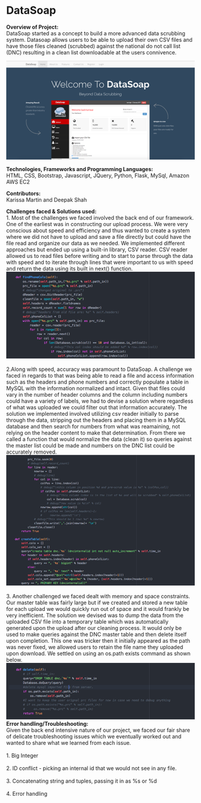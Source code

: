 # DataSoap
<b>Overview of Project:</b><br>
DataSoap started as a concept to build a more advanced data scrubbing system.  Datasoap allows users to be able to upload their own CSV files and have those files cleaned (scrubbed) against the national do not call list (DNC) resulting in a clean list downloadable at the users connivence.  

![alt tag](https://github.com/DigitalCrafts-HTX-11-2016-Cohort/DataSoap/blob/master/static/assets/git_screens/Screen%20Shot%202017-01-15%20at%203.54.37%20PM.png)

<b>Technologies, Frameworks and Programming Languages:</b><br>
HTML, CSS, Bootstrap, Javascript, JQuery, Python, Flask, MySql, Amazon AWS EC2

<b>Contributors:</b> <br>
Karissa Martin and Deepak Shah 

<b>Challenges faced & Solutions used:</b>
<br>1. Most of the challenges we faced involved the back end of our framework.  One of the earliest was in constructing our upload process.  We were very conscious about speed and efficiency and thus wanted to create a system where we did not have to upload and save a file directly but could have the file read and organize our data as we needed.  We implemented different approaches but ended up using a built-in library, CSV reader.  CSV reader allowed us to read files before writing and to start to parse through the data with speed and to iterate through lines that were important to us with speed and return the data using its built in next() function. 
![alt tag](https://github.com/DigitalCrafts-HTX-11-2016-Cohort/DataSoap/blob/master/static/assets/git_screens/Screen%20Shot%202017-01-15%20at%204.35.47%20PM.png)
<br><br>2.Along with speed, accuracy was paramount to DataSoap.  A challenge we faced in regards to that was being able to read a file and access information such as the headers and phone numbers and correctly populate a table in MySQL with the information normalized and intact.  Given that files could vary in the number of header columns and the column including numbers could have a variety of labels, we had to devise a solution where regardless of what was uploaded we could filter out that information accurately. The solution we implemented involved utilizing csv reader initially to parse through the data, stripping out the headers and placing them in a MySQL database and then search for numbers from what was reamaining, not relying on the header content to make that determination. From there we called a function that would normalize the data (clean it) so queries against the master list could be made and numbers on the DNC list could be accurately removed.
![alt tag](https://github.com/DigitalCrafts-HTX-11-2016-Cohort/DataSoap/blob/master/static/assets/git_screens/Screen%20Shot%202017-01-15%20at%204.36.15%20PM.png)
<br><br>3. Another challenged we faced dealt with memory and space constraints.  Our master table was fairly large but if we created and stored a new table for each upload we would quickly run out of space and it would frankly be very inefficient.  The solution we devised was to dump the data from the uploaded CSV file into a temporary table which was automatically generated upon the upload after our cleaning process.  It would only be used to make queries against the DNC master table and then delete itself upon completion. This one was tricker then it initially appeared as the path was never fixed, we allowed users to retain the file name they uploaded upon download.  We settled on using an os.path exists command as shown below.
![alt tag](https://github.com/DigitalCrafts-HTX-11-2016-Cohort/DataSoap/blob/master/static/assets/git_screens/Screen%20Shot%202017-01-15%20at%204.35.07%20PM.png)
<b>Error handling/Troubleshooting:</b></br>
Given the back end intensive nature of our project, we faced our fair share of delicate troubleshooting issues which we eventually worked out and wanted to share what we learned from each issue.
<br><br>1. Big Integer
<br><br>2. ID conflict - picking an internal id that we would not see in any file.
<br><br>3. Concatenating string and tuples, passing it in as %s or %d
<br><br>4. Error handling
